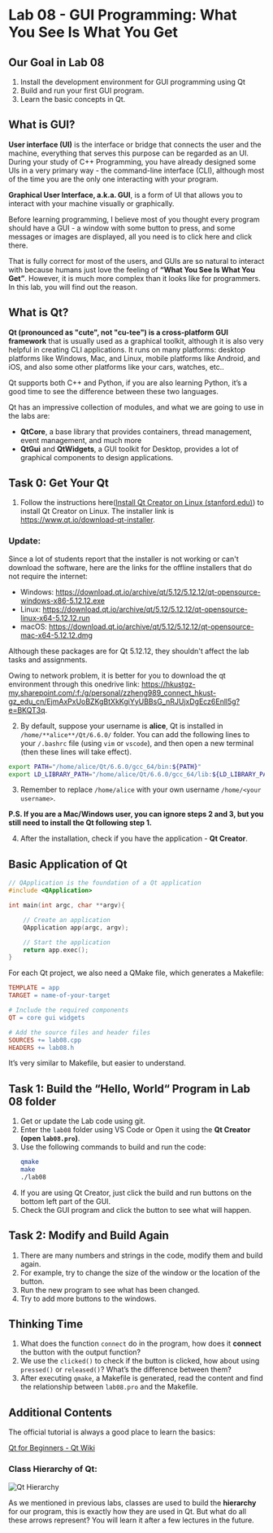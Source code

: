 # Lab 08 - GUI Programming: What You See Is What You Get

## Our Goal in Lab 08

1. Install the development environment for GUI programming using Qt
2. Build and run your first GUI program.
3. Learn the basic concepts in Qt.

## What is GUI?

**User interface (UI)** is the interface or bridge that connects the user and the machine, everything that serves this purpose can be regarded as an UI. During your study of C++ Programming, you have already designed some UIs in a very primary way - the command-line interface (CLI), although most of the time you are the only one interacting with your program.

**Graphical User Interface, a.k.a. GUI**, is a form of UI that allows you to interact with your machine visually or graphically. 

Before learning programming, I believe most of you thought every program should have a GUI - a window with some button to press, and some messages or images are displayed, all you need is to click here and click there. 

That is fully correct for most of the users, and GUIs are so natural to interact with because humans just love the feeling of **“What You See Is What You Get”**. However, it is much more complex than it looks like for programmers. In this lab, you will find out the reason.

## What is Qt?

**Qt (pronounced as "cute", not "cu-tee") is a cross-platform GUI framework** that is usually used as a graphical toolkit, although it is also very helpful in creating CLI applications. It runs on many platforms: desktop platforms like Windows, Mac, and Linux, mobile platforms like Android, and iOS, and also some other platforms like your cars, watches, etc..

Qt supports both C++ and Python, if you are also learning Python, it’s a good time to see the difference between these two languages.

Qt has an impressive collection of modules, and what we are going to use in the labs are:

- **QtCore**, a base library that provides containers, thread management, event management, and much more
- **QtGui** and **QtWidgets**, a GUI toolkit for Desktop, provides a lot of graphical components to design applications.


## Task 0: Get Your Qt

1. Follow the instructions here([Install Qt Creator on Linux (stanford.edu)](https://web.stanford.edu/dept/cs_edu/resources/qt/install-linux#)) to install Qt Creator on Linux. The installer link is https://www.qt.io/download-qt-installer.

### **Update:**
Since a lot of students report that the installer is not working or can't download the software, here are the links for the offline installers that do not require the internet:
+ Windows: https://download.qt.io/archive/qt/5.12/5.12.12/qt-opensource-windows-x86-5.12.12.exe
+ Linux: https://download.qt.io/archive/qt/5.12/5.12.12/qt-opensource-linux-x64-5.12.12.run
+ macOS: https://download.qt.io/archive/qt/5.12/5.12.12/qt-opensource-mac-x64-5.12.12.dmg

Although these packages are for Qt 5.12.12, they shouldn't affect the lab tasks and assignments.

Owing to network problem, it is better for you to download the qt environment through this onedrive link: https://hkustgz-my.sharepoint.com/:f:/g/personal/zzheng989_connect_hkust-gz_edu_cn/EjmAxPxUoBZKgBtXkKgiYyUBBsG_nRJUjxDgEcz6Enll5g?e=BKQT3q.

2. By default, suppose your username is **alice**, Qt is installed in
`/home/**alice**/Qt/6.6.0/` folder. You can add the following lines to your `/.bashrc` file (using `vim` or `vscode`), and then open a new terminal (then these lines will take effect).

```bash
export PATH="/home/alice/Qt/6.6.0/gcc_64/bin:${PATH}"
export LD_LIBRARY_PATH="/home/alice/Qt/6.6.0/gcc_64/lib:${LD_LIBRARY_PATH}"
```

3. Remember to replace `/home/alice` with your own username `/home/<your username>`.

**P.S. If you are a Mac/Windows user, you can ignore steps 2 and 3, but you still need to install the Qt following step 1.**

4. After the installation, check if you have the application - **Qt Creator**.

## Basic Application of Qt

```cpp
// QApplication is the foundation of a Qt application
#include <QApplication>

int main(int argc, char **argv){

    // Create an application
    QApplication app(argc, argv);

    // Start the application
    return app.exec();
}
```

For each Qt project, we also need a QMake file, which generates a Makefile:

```makefile
TEMPLATE = app
TARGET = name-of-your-target

# Include the required components
QT = core gui widgets

# Add the source files and header files
SOURCES += lab08.cpp
HEADERS += lab08.h
```

It’s very similar to Makefile, but easier to understand.

## Task 1: Build the “Hello, World“ Program in Lab 08 folder

1. Get or update the Lab code using git.
2. Enter the `lab08` folder using VS Code or Open it using the **Qt Creator (open `lab08.pro`)**.
3. Use the following commands to build and run the code:
    ```bash
    qmake 
    make
    ./lab08
    ```
4. If you are using Qt Creator, just click the build and run buttons on the bottom left part of the GUI.
5. Check the GUI program and click the button to see what will happen.

## Task 2: Modify and Build Again

1. There are many numbers and strings in the code, modify them and build again.
2. For example, try to change the size of the window or the location of the button.
3. Run the new program to see what has been changed.
4. Try to add more buttons to the windows.

## Thinking Time

1. What does the function `connect` do in the program, how does it **connect** the button with the output function?
2. We use the `clicked()` to check if the button is clicked, how about using `pressed()` or `released()`? What’s the difference between them?
3. After executing `qmake`, a Makefile is generated, read the content and find the relationship between `lab08.pro` and the Makefile.

## Additional Contents

The official tutorial is always a good place to learn the basics:

[Qt for Beginners - Qt Wiki](https://wiki.qt.io/Qt_for_Beginners) 

### Class Hierarchy of Qt:

![Qt Hierarchy](https://qt-wiki-uploads.s3.amazonaws.com/images/4/4c/Beginner-Class-Hierarchy.jpg)

As we mentioned in previous labs, classes are used to build the **hierarchy** for our program, this is exactly how they are used in Qt. But what do all these arrows represent? You will learn it after a few lectures in the future.
